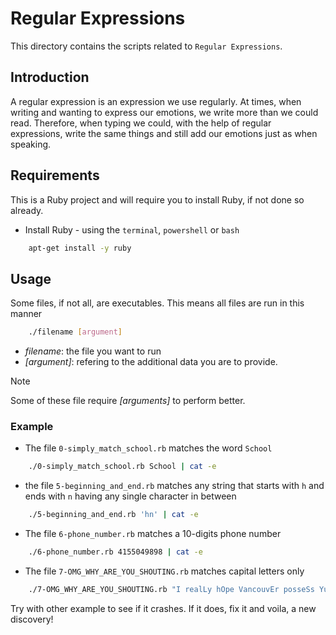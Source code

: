 # Regular Expressions
This directory contains the scripts related to `Regular Expressions`.

## Introduction
A regular expression is an expression we use regularly. At times, when writing and wanting to express our emotions, we write more than we could read. Therefore, when typing we could, with the help of regular expressions, write the same things and still add our emotions just as when speaking. 

## Requirements
This is a Ruby project and will require you to install Ruby, if not done so already.

* Install Ruby - using the `terminal`, `powershell` or `bash`
```bash
    apt-get install -y ruby
```

## Usage
Some files, if not all, are executables. This means all files are run in this manner
```bash
    ./filename [argument]
```
* *filename*: the file you want to run
* *[argument]*:  refering to the additional data you are to provide.

>[!Note]
>Some of these file require *[arguments]* to perform better. 

### Example
* The file `0-simply_match_school.rb` matches the word `School`
```bash
    ./0-simply_match_school.rb School | cat -e
```

* the file `5-beginning_and_end.rb` matches any string that starts with `h` and ends with `n` having any single character in between
```bash
    ./5-beginning_and_end.rb 'hn' | cat -e
```

* The file `6-phone_number.rb` matches a 10-digits phone number
```bash
    ./6-phone_number.rb 4155049898 | cat -e
```

* The file `7-OMG_WHY_ARE_YOU_SHOUTING.rb` matches capital letters only
```bash
    ./7-OMG_WHY_ARE_YOU_SHOUTING.rb "I realLy hOpe VancouvEr posseSs Yummy Soft vAnilla Dupper Mint Ice Nutella cream" | cat -e
```
Try with other example to see if it crashes. If it does, fix it and voila, a new discovery!

